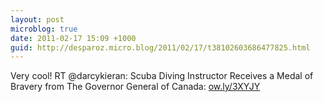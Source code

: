 ```yaml
---
layout: post
microblog: true
date: 2011-02-17 15:09 +1000
guid: http://desparoz.micro.blog/2011/02/17/t38102603686477825.html
---
```

Very cool! RT @darcykieran: Scuba Diving Instructor Receives a Medal of Bravery from The Governor General of Canada: [ow.ly/3XYJY](http://ow.ly/3XYJY)
